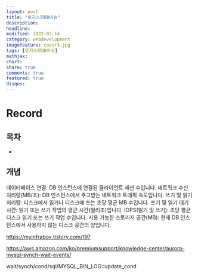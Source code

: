 ```yaml
---
layout: post
title: "로지스팟DB이슈"
description: 
headline: 
modified: 2022-03-14
category: webdevelopment
imagefeature: cover3.jpg
tags: [로지스팟DB이슈]
mathjax: 
chart: 
share: true
comments: true
featured: true
disqus:
---
```


# Record

## 목차
- [](#)

## 개념


데이터베이스 연결: DB 인스턴스에 연결된 클라이언트 세션 수입니다.
네트워크 수신 처리량(MB/초): DB 인스턴스에서 주고받는 네트워크 트래픽 속도입니다.
쓰기 및 읽기 처리량: 디스크에서 읽거나 디스크에 쓰는 초당 평균 MB 수입니다.
쓰기 및 읽기 대기 시간: 읽기 또는 쓰기 작업의 평균 시간(밀리초)입니다.
IOPS(읽기 및 쓰기): 초당 평균 디스크 읽기 또는 쓰기 작업 수입니다.
사용 가능한 스토리지 공간(MB): 현재 DB 인스턴스에서 사용하지 않는 디스크 공간의 양입니다.

https://myinfrabox.tistory.com/197

https://aws.amazon.com/ko/premiumsupport/knowledge-center/aurora-mysql-synch-wait-events/




wait/synch/cond/sql/MYSQL_BIN_LOG::update_cond

